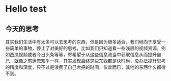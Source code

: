 # Hello test

## 今天的思考

其实我们生活中有太多可以去思考的东西，但是因为很多适合，我们倾向于享受一些简单的事物，停止了对美好的思考，比如我们只知道看一些浅层的视频资源，例如西瓜视频或者今日头条等等，寄希望于从这些信息流当中获取信息从而提升自己，就像之前迷恋知乎一样，其实发现最终这些东西都是快时尚，没办法提升思考的精度和深度，只不过是浪费了自己大把的时间，仅此而已，其他的东西什么都得不到。

